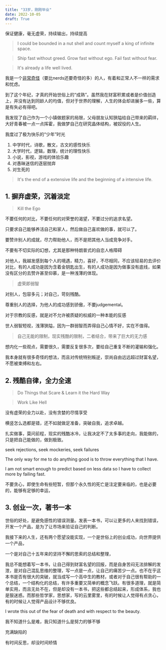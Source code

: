 ```yaml
---
title: "33岁，刚刚毕业"
date: 2022-10-05
draft: True
---
```


保证健康，毫无虚荣，持续输出，持续提高

> I could be bounded in a nut shell and count myself a king of infinite space.

> Ship fast without greed. Grow fast without ego. Fail fast without fear.

> It's already a life well lived.

我是一个[非常奇怪](http://www.paulgraham.com/nerds.html)（要比nerds还要奇怪的多）的人，有着和正常人不一样的需求和忧虑。

到了这个年纪，才真的开始世俗上的“成熟”。虽然我在财富积累或者是价值创造上，并没有达到同龄人的均值，但对于世界的理解，人生的体会却进展多一些，算是有失必有得吧。

我发现了自己作为一个小镇做题家的局限，父母朋友认知狭隘给自己带来的羁绊，大好青春被一点一点挥霍，我做梦自己在研究晶体结构，被奴役的人生。

我度过了极为快乐的“少年”时光

1. 中学时代，诗歌，散文，古文的感性快乐
1. 大学时代，逻辑，数理，统计的理性快乐
1. 小说，影视，游戏的体验乐趣
1. 对愚昧迷信的逐层抛弃
1. 对生死的

> It's the end of a extensive life and the beginning of a intensive life.

## 1. 摒弃虚荣，沉着淡定

> Kill the Ego

不要任何的对比，不要任何的对荣誉的渴望，不要过分的追求名望。

只要求自己能够养活自己和家人，然后做自己喜欢做的事，就可以了。

要赞许别人的成就，尽力帮助他人，而不是把其他人当成竞争对手。

不要有不切实际的幻想，尤其是那种特朗普式的自恋人格障碍

对他人，我越发感到每个人的境遇，精力，喜好，不尽相同，不应该轻易的去评价对比，有的人成功是因为含着金钥匙出生，有的人成功是因为做事没有底线，如果没有区分的去赞许甚至仰慕，是一种浅薄的体现。

> 虚荣即弱智

对别人，包容多元；对自己，苛刻残酷。

尊重别人的选择，为他人的成功感到骄傲，不要judgemental。

对于宗教的反感，就是对不允许被质疑的权威的一种本能的反感

世人弱智短视，浅薄狭隘，因为一群弱智而弄得自己心情不好，实在不值得。

> 自己无能的限制，现实残酷的限制，二者结合，带来了巨大的无力感

想内化一些观点，需要很久，需要反复很多次，要给自己重复不断的灌输和强化。

我本身就有很多奇怪的想法，而且对传统特别叛逆，崇尚自由远远超过财富名望，不愿被束缚和左右。

## 2. 残酷自律，全力全速

> Do Things that Scare & Learn it the Hard Way

> Work Like Hell

没有虚荣的全力以赴，没有贪婪的尽情享受

横竖怎么选都是错，还不如就做足准备，突破自我，追求卓越。

扎实做事，莫问前程，现实的残酷冰冷，让我决定不了太多事的走向，我能做的，只是把自己能做的，做到极致。

seek rejections, seek mockeries, seek failures

The only way for me to do anything good is to throw everything that I have.

I am not smart enough to predict based on less data so I have to collect more by failing fast.

不要贪心，即使生命有些短暂，但那个永久性的死亡是注定要来临的，也是必要的，能够有足够的幸运，

## 3. 创业一次，著书一本

世俗的好处，是避免感性的错误测量。发表一本书，可以让更多的人来找到错误，开发一个产品，是为了让市场来验证自己的判断。

我接下来的人生，还有两个愿望没能实现，一个是世俗上的创业成功，向世界提供一个产品，

一个是对自己十五年来的坚持不懈的思索的总结和整理，

我总不能想着写一本书，让自己得到财富名望的回报，而是自身苦闷无法排解的发泄，是对自己混乱思维的整理，写一点是一点，让自己的痛苦少一点。也不在乎这本书是否有很大的突破，就当成写一个高中生的教材，或者对于自己很有帮助的一个总结，一个结构化的总结，有许多重要又简单的概念飞跃。有很多道理，就是简单实用，而且无处不在，但是却没有一本书，把这些都总结起来，形成体系，我也是狠迷惑。而那些哲学家，思想家，写的云里雾里，有的时候让人觉得有点贪心，有的时候让人觉得产品设计不够优良。

I wrote this out of the fear of death and with respect to the beauty.

我不知道什么是难，我只知道什么是努力的够不够

充满缺陷的

有时间反思，却没时间矫情






